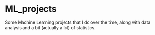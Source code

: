 # ML_projects
Some Machine Learning projects that I do over the time, along with data analysis and a bit (actually a lot) of statistics.
